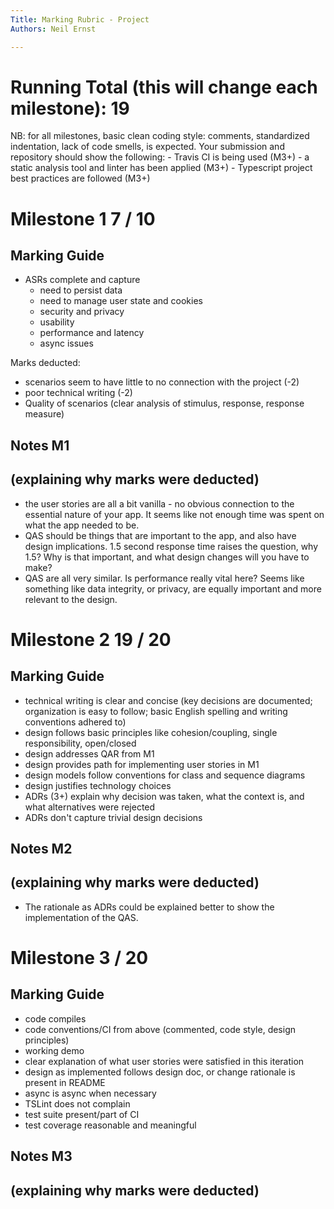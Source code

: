 ```yaml
---
Title: Marking Rubric - Project
Authors: Neil Ernst

---
```


# Running Total (this will change each milestone):   19

NB: for all milestones, basic clean coding style: comments, standardized indentation, lack of code smells, is expected. Your submission and repository should show the following: 
	- Travis CI is being used (M3+)
	- a static analysis tool and linter has been applied (M3+)
	- Typescript project best practices are followed (M3+)

# Milestone 1   7  / 10

## Marking Guide	

- ASRs complete and capture
  - need to persist data
  - need to manage user state and cookies
  - security and privacy
  - usability
  - performance and latency
  - async issues

Marks deducted:

- scenarios seem to have little to no connection with the project (-2)
- poor technical writing  (-2)
- Quality of scenarios (clear analysis of stimulus, response, response measure)

## Notes M1

(explaining why marks were deducted)
-----

- the user stories are all a bit vanilla - no obvious connection to the essential nature of your app. It seems like not enough time was spent on what the app needed to be.
- QAS should be things that are important to the app, and also have design implications. 1.5 second response time raises the question, why 1.5? Why is that important, and what design changes will you have to make? 
- QAS are all very similar. Is performance really vital here? Seems like something like data integrity, or privacy, are equally important and more relevant to the design. 



# Milestone 2   19 / 20

## Marking Guide

- technical writing is clear and concise (key decisions are documented; organization is easy to follow; basic English spelling and writing conventions adhered to)
- design follows basic principles like cohesion/coupling, single responsibility, open/closed
- design addresses QAR from M1
- design provides path for implementing user stories in M1
- design models follow conventions for class and sequence diagrams
- design justifies technology choices
- ADRs (3+) explain why decision was taken, what the context is, and what alternatives were rejected
- ADRs don't capture trivial design decisions

## Notes M2

(explaining why marks were deducted)
-----

- The rationale as ADRs could be explained better to show the implementation of the QAS.



# Milestone 3    / 20

## Marking Guide	

- code compiles 
- code conventions/CI from above (commented, code style, design principles)
- working demo 
- clear explanation of what user stories were satisfied in this iteration
- design as implemented follows design doc, or change rationale is present in README
- async is async when necessary
- TSLint does not complain
- test suite present/part of CI
- test coverage reasonable and meaningful

## Notes M3

(explaining why marks were deducted)
-----

